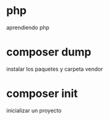 # php
aprendiendo php
# composer dump 
instalar los paquetes y carpeta vendor
# composer init
inicializar un proyecto
